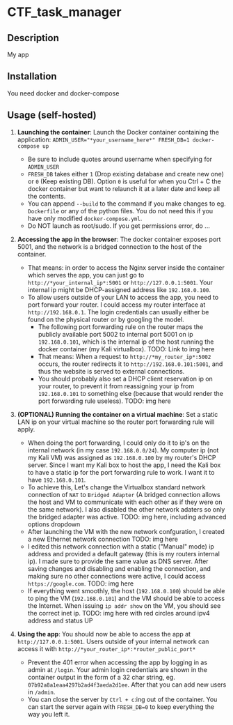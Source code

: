 # CTF_task_manager
## Description
My app

## Installation
You need docker and docker-compose

## Usage (self-hosted)
1. **Launching the container**: Launch the Docker container containing the application: `ADMIN_USER="*your_username_here*" FRESH_DB=1 docker-compose up`
    - Be sure to include quotes around username when specifying for `ADMIN_USER`
    - `FRESH_DB` takes either `1` (Drop existing database and create new one) or `0` (Keep existing DB). Option `0` is useful for when you Ctrl + C the docker container but want to relaunch it at a later date and keep all the contents.
    - You can append `--build` to the command if you make changes to eg. `Dockerfile` or any of the python files. You do not need this if you have only modified `docker-compose.yml`.
    - Do NOT launch as root/sudo. If you get permissions error, do ...
2. **Accessing the app in the browser**: The docker container exposes port 5001, and the network is a bridged connection to the host of the container.
    - That means: in order to access the Nginx server inside the container which serves the app, you can just go to `http://*your_internal_ip*:5001` or `http://127.0.0.1:5001`. Your internal ip might be DHCP-assigned address like `192.168.0.100`.
    - To allow users outside of your LAN to access the app, you need to port forward your router. I could access my router interface at `http://192.168.0.1`. The login credentials can usually either be found on the physical router or by googling the model.
      - The following port forwarding rule on the router maps the publicly available port 5002 to internal port 5001 on ip `192.168.0.101`, which is the internal ip of the host running the docker container (my Kali virtualbox). TODO: Link to img here
      - That means: When a request to `http://*my_router_ip*:5002` occurs, the router redirects it to `http://192.168.0.101:5001`, and thus the website is served to external connections.
      - You should probably also set a DHCP client reservation ip on your router, to prevent it from reassigning your ip from `192.168.0.101` to something else (because that would render the port forwarding rule useless). TODO: img here
3. **(OPTIONAL) Running the container on a virtual machine**: Set a static LAN ip on your virtual machine so the router port forwarding rule will apply.
    - When doing the port forwarding, I could only do it to ip's on the internal network (in my case `192.168.0.0/24`). My computer ip (not my Kali VM) was assigned as `192.168.0.100` by my router's DHCP server. Since I want my Kali box to host the app, I need the Kali box to have a static ip for the port forwarding rule to work. I want it to have `192.168.0.101`.
    - To achieve this, Let's change the Virtualbox standard network connection of `NAT` to `Bridged Adapter` (A bridged connection allows the host and VM to communicate with each other as if they were on the same network). I also disabled the other network adaters so only the bridged adapter was active. TODO: img here, including advanced options dropdown
    - After launching the VM with the new network confguration, I created a new Ethernet network connection TODO: img here
    - I edited this network connection with a static ("Manual" mode) ip address and provided a default gateway (this is my routers internal ip). I made sure to provide the same value as DNS server. After saving changes and disabling and enabling the connection, and making sure no other connections were active, I could access `https://google.com`. TODO: img here
    - If everything went smoothly, the host (`192.168.0.100`) should be able to ping the VM (`192.168.0.101`) and the VM should be able to access the Internet. When issuing `ip addr show` on the VM, you should see the correct inet ip. TODO: img here with red circles around ipv4 address and status UP

4. **Using the app**: You should now be able to access the app at `http://127.0.0.1:5001`. Users outside of your internal network can access it with `http://*your_router_ip*:*router_public_port*`
    - Prevent the 401 error when accessing the app by logging in as admin at `/login`. Your admin login credentials are shown in the container output in the form of a 32 char string, eg. `07b92a8a1eaa4297b2ad4f3aeda2d1ee`. After that you can add new users in `/admin`.
    - You can close the server by `Ctrl + c`:ing out of the container. You can start the server again with `FRESH_DB=0` to keep everything the way you left it.
